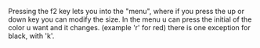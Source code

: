 Pressing the f2 key lets you into the "menu", where if you press the up or down key you can modify 
the size. In the menu u can press the initial of the color u want and it changes. (example 'r' for red)
there is one exception for black, with 'k'.
